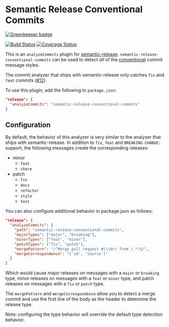 # Semantic Release Conventional Commits

[![Greenkeeper badge](https://badges.greenkeeper.io/elliotttf/semantic-release-conventional-commits.svg)](https://greenkeeper.io/)

[![Build Status](https://travis-ci.org/elliotttf/semantic-release-conventional-commits.svg?branch=master)](https://travis-ci.org/elliotttf/semantic-release-conventional-commits)
[![Coverage Status](https://coveralls.io/repos/github/elliotttf/semantic-release-conventional-commits/badge.svg?branch=master)](https://coveralls.io/github/elliotttf/semantic-release-conventional-commits?branch=master)

This is an `analyzeCommits` plugin for [semantic-release](https://www.npmjs.com/package/semantic-release).
`semantic-release-conventional-commits` can be used to detect _all_ of the
[conventional](https://docs.google.com/document/d/1QrDFcIiPjSLDn3EL15IJygNPiHORgU1_OOAqWjiDU5Y/edit)
commit message styles.

The commit analyzer that ships with semantic-release only catches `fix` and
`feat` commits ([#12](https://github.com/semantic-release/commit-analyzer/issues/12)).

To use this plugin, add the following to `package.json`:

```json
"release": {
  "analyzeCommits": "semantic-release-conventional-commits"
}
```

## Configuration

By default, the behavior of this analyzer is very similar to the analyzer that
ships with semantic-release. In addition to `fix`, `feat` and `BREAKING CHANGE:`
support, the following messages create the corresponding releases:

* minor
  * `feat`
  * `chore`
* patch
  * `fix`
  * `docs`
  * `refactor`
  * `style`
  * `test`

You can also configure additional behavior in package.json as follows:

```json
"release": {
  "analyzeCommits": {
    "path": "semantic-release-conventional-commits",
    "majorTypes": ["major", "breaking"],
    "minorTypes": ["feat", "minor"],
    "patchTypes": ["fix", "patch"],
    "mergePattern": "/^Merge pull request #(\\d+) from (.*)$/",
    "mergeCorrespondence": "['id', 'source']"
  }
}
```

Which would cause major releases on messages with a `major` or `breaking` type,
minor releases on messages with a `feat` or `minor` type, and patch releases on
messages with a `fix` or `patch` type.

The `mergePattern` and `mergeCorrespondence` allow you to detect a merge commit
and use the first line of the body as the header to determine the release type.

Note: configuring the type behavior will override the default type detection behavior.
